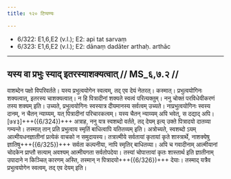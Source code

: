 ```yaml
---
title: १२० टिप्पण्यः

---
```

- 6/322: E1,6,E2 (v.l.); E2: api tat sarvaṃ
- 6/323: E1,6,E2 (v.l.); E2: dānaṃ dadāter arthaḥ. arthāc

____________________________________________


## यस्य वा प्रभुः स्याद् इतरस्याशक्यत्वात् // MS_६,७.२ //

वाशब्देन पक्षो विपरिवर्तते। यस्य प्रभुत्वयोगेन स्वत्वम्, तद् एव देयं नेतरत्। कस्मात्। प्रभुत्वयोगिनः शक्यत्वात्, इतरस्य चाशक्यत्वात्। न हि पित्रादीनां शक्यते स्वत्वं परित्यक्तुम्।
ननु चोक्तं परविधेयीकरणं तस्य शक्यम् इति। उच्यते, प्रभुत्वयोगिनः स्वस्यात्र दीयमानस्य सर्वत्वम् उच्यते। नाप्रभुत्वयोगिनः स्वस्य दानम्, न चैतन् न्याय्यम्, यत् पित्रादीनां परिचारकत्वम्। यस्य चैतन् न्याय्यम् अपि भवेत्, स दद्याद् अपि। [७४३]+++({6/324})+++ अत्राह, ननु यत्र स्वशब्दो वर्तते, तद् देयम् इत्य् उक्ते पित्रादयो दातव्या गम्यन्ते। तस्मात् तान् प्रति प्रभुत्वाय स्मृतिं बाधित्वापि यतितव्यम् इति।
अत्रोच्यते, स्वशब्दो ऽयम् आत्मीयधनज्ञातीनां प्रत्येकं वाचको न समुदायस्य। तत्रात्मीये सर्वतायां कृतायां कृते शास्त्रार्थे, नाशक्येषु ज्ञातिषु+++({6/325})+++ सर्वता कल्पनीया, नापि स्मृतिर् बाधितव्या। अपि च गवादीनाम् आत्मीयानां चोदकेन प्राप्तौ सत्याम् अवश्यम् आत्मीयगता सर्वतोपदेया। तस्यां चोपात्तायां कृतः शास्तार्थ इति ज्ञातीनाम् उपादाने न किञ्चित् कारणम् अस्ति, तस्मान् न पित्रादयो+++({6/326})+++ देयाः। तस्माद् यत्रैव प्रभुत्वयोगेन स्वत्वम्, तद् एव देयम् इति।